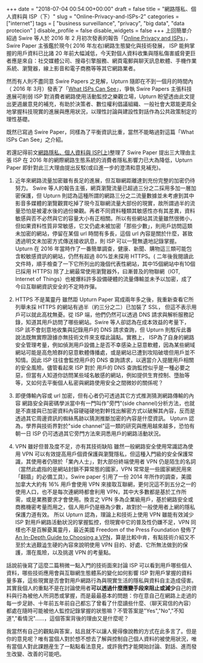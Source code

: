 +++
date = "2018-07-04 00:54:00+00:00"
draft = false
title = "網路隱私、個人資料與 ISP（下）"
slug = "Online-Privacy-and-ISPs-2"
categories = ["internet"]
tags = [
  "business surveillance",
  "privacy",
  "big data",
  "data protecion"
  ]
disable_profile = false
disable_widgets = false
+++
上回簡單介紹過 Swire 等人於 2016 年 2 月初次發表的報告「[Online Privacy and ISPs](https://www.privateinternetaccess.com/pages/privacy-from-internet-service-provider-isp)」，Swire Paper 主張鑑於現今( 2016 年左右)網路生態變化與技術發展， ISP 能夠掌握的用戶資料已比諸 20 年前大幅減低，今天對個人資料收集與隱私傷害威脅更巨者應是來自：社交媒體公司、搜尋引擎服務、網頁電郵與聊天訊息軟體、手機作業系統、瀏覽器，線上影音和電子商務等等其它網路業者。

然而有人則不盡同意 Swire Papers 之見解，Upturn 隨即在不到一個月的時間內（ 2016 年 3月）發表了「[What ISPs Can See](https://www.teamupturn.org/reports/2016/what-isps-can-see/)」，爭執 Swire Papers 主張科技進展可削弱 ISP 對消費者網路使用活動監控之樂觀立場，Upturn 盼望透由此文提出更週嚴意見的補充，有助於決策者、數位權利倡議組織、一般社會大眾能更周全地掌握科技現實的進展與應用狀況，以理性討論與建設性對話作為公共政策制定的理性基礎。

既然已寫過 Swire Paper，同樣為了平衡資訊比重，當然不能略過對這篇「What ISPs Can See」之介紹。

<!--more-->

若還記得前文[網路隱私、個人資料與 ISP(上)](https://blog.jxtsai.info/2018/06/25/online-privacy-and-isps-1/)整理了 Swire Paper 提出三大理由主張 ISP 在 2016 年的網際網路生態系統的消費者隱私影響力已大為降低，Upturn Paper 即針對此三大理由提出反駁(或曰進一步的澄清和意見補充)。

1. 近年來網路流量加密雖有長足的進展，但互聯網距離達到充份完整的加密仍待努力。
    Swire 等人的報告主張，網頁瀏覽流量已超過三分之二採用多加一層加密保護，但 Upturn 則認為這種所謂的網路三分之二流量數據並未考慮到其中影音多媒體的瀏覽觀賞吃掉了現今互聯網流量大部份的現實，故所謂過半的流量恐怕是被灌水後的過份樂觀。再者不同資料種類其敏感性亦有其差異，資料敏感與否不必然與它的容量大小有正相關。所以有些網站其流量雖然很微小，但如果資料性質非常敏感，它又仍處未被加密「那些少數」，則用戶訪問這類未加密的網站，停留在某個 url 時間有多長，這個 url 內容是關於什麼，甚致透過明文未加密方式傳送接收訊息，則 ISP 可以一覽無遺地記錄掌握。
      Upturn 在 2016 年當時作了一番簡單調查，健康、新聞、購物這三類可能包含較敏感資訊的網站，仍然有超過 80%並未探用 HTTPS。( 二年後我閱讀此文件時，順手檢查了一下它所列出的幾個代表性網站，其中15個網站中有10個已採用 HTTPS)
      除了上網最常使用瀏覽器外，曰漸普及的物聯網（IOT, Internet of Things）也被爆料許多設備硬體的流量傳輸並未予以加密，成了今曰互聯網資訊安全的不定時炸彈。

2. HTTPS 不是萬靈丹
    雖然距 Upturn Paper 寫成兩年多之後，我重新查看它所列舉未採 HTTPS 的網站有過半（約三分之二）已加裝了 SSL， 但這不表示用戶可以就此高枕無憂。從 ISP 端，他們仍然可以透過 DNS 請求與解析服務記錄，知道其用戶訪問了哪些網站。Swire 等人卻認為在成本效益的考量下，ISP 該不會刻意地收集與記錄用戶的 DNS 請求查詢，但 Upturn 則駁斥此番說法既無實際證據亦無技術文件來支橕此論點。實務上， ISP為了自身的網路安全管理考量，例如偵測用戶設備上是否不幸感染上惡意軟體，因為某些網域網站可能是高危險群的惡意軟體傳播處，或是網站已遭到攻陷破壞但用戶並不知情。因此 ISP 往往會監控用戶的 DNS 查詢請求，以適當介入提醒用戶相關的安全風險。儘管看起來 ISP 對於 用戶的 DNS 查詢監控似乎是一種必要之惡，但當有人知道你訪問某些域名敏感的網站，例如提供生育控制、墮胎等等，又如何去平衡個人私密與網路使用安全之間微妙的關係呢？
    
3. 即便傳輸內容或 url 加密，但有心者仍可透過其它方式推測猜測網路傳輸的內容
    網路安全與密碼學派當中有一門叫作"旁門"(side channel)分析方法，也就是不直接與已加密資料內容硬碰硬地對幹找出解密方式以破解其內容，反而是透過其它周邊資訊的蜘絲馬跡以猜測推斷加密的內容是什麼資訊。
    Upturn 認為，學界與技術界對於"side channel"這一類的研究與應用越來越多，恐怕有朝一日 ISP 仍可透過其它旁門方法來洞悉用戶的網路活動狀況。

4. VPN 雖好但普及度不足，亦有其技術缺陷
    雖然一般網路安全使用常識認為使用 VPN 可以有效提高用戶個資保護與瀏覽隱私，但這種入門級的安全保護常識，其使用者仍限於「業內人士」，對大部份終端使用者 VPN 仍是陌生的名詞（當然此處指的是網站封鎖不算常態的國家，VPN 常常是一些國家網民用來「翻牆」的必備工具）。Swire paper 引用了一份 2014 年所作的調查，美國加拿大大約有 16% 用戶會使用 VPN 來接取互聯網，更何況這不到五分之一的使用人口，也不是每次連網時都會利用 VPN，其中大多數都是基於工作所需，或是業務要求才會使用。換言之 VPN 多為企業級用戶，基於網路安全或商務機密考量而用之，個人用戶仍是極為少數，故對於一般使用者上網的隱私保護力道有效。
    所以 Upturn 認為，理論上和技術上使用 VPN 雖能有效減少 ISP 對用戶網路活動狀況的掌握監控，但現實中它的普及性仍嫌不足，VPN 同樣也不是百解憂萬靈丹，最近美國 Freedom of the Press Foundation 發佈了 [An In-Depth Guide to Choosing a VPN](https://freedom.press/training/choosing-a-vpn/)，算是比較中肯，有點技術介紹又不至於太過艱澁生硬的內容來說明使用 VPN 目的、好處、它所無法做到的保護，潛在風險，以及挑選 VPN 的考量點。

話說前後寫了這麼二篇稍微一點入門的技術面來討論 ISP 可以看到用戶哪些個人資料，哪些技術應用會與互聯網生態體系的變化如何影響 ISP 對用戶掌握的資料量多寡，這些現實是否會對用戶網路行為與現實生活的隱私與資料自主造成侵害。其實我個人的重點不是在討論使用者**可以透過什麼應變手段來阻止或減少**自己的資料與行為被他人所洞悉或掌握，而是最最基本的問題：你在意自己在網路上走過的每一步足跡、十年前五年前自己都忘了曾看了什麼讀些什麼、（聊天寫信的內容）都處在隨時可能被他人監控記錄掌握的狀態嘛？不管答案是"Yes","No","不知道","看情況"......，這個答案背後的理由又是什麼呢？

我當然有自己的觀點與答案，姑且就不以讓人覺得像說教的方式在此多言了。但是你的意見呢？唯有當個人對於想不想去了解與控制自己個人資料的被使用狀況，唯有當個人對此課題産生了一點點看法意見，或許我們才能開始討論、對話、進而發生改變、改善的可能吧。


